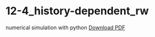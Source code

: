 12-4_history-dependent_rw
=========================

numerical simulation with python
[Download PDF](https://github.com/ssh0/12-4_history-dependent_rw/blob/master/12-4_history-dependent_rw.pdf?raw=true)
